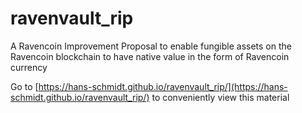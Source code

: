 # ravenvault_rip
A Ravencoin Improvement Proposal to enable fungible assets on the Ravencoin blockchain to have native value in the form of Ravencoin currency

Go to [https://hans-schmidt.github.io/ravenvault_rip/](https://hans-schmidt.github.io/ravenvault_rip/) to conveniently view this material
